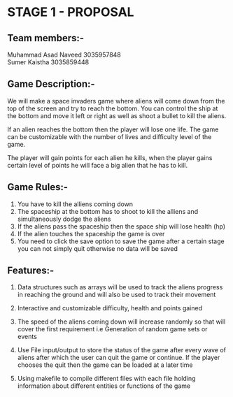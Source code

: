 # STAGE 1 - PROPOSAL

## Team members:-

Muhammad Asad Naveed 3035957848   
Sumer Kaistha 3035859448  

## Game Description:-

We will make a space invaders game where aliens will come down from the top of the screen and try to reach the bottom. You can control the ship at the bottom and move it left or right as well as shoot a bullet to kill the aliens.  

If an alien reaches the bottom then the player will lose one life. The game can be customizable with the number of lives and difficulty level of the game.

The player will gain points for each alien he kills, when the player gains certain level of points he will face a big alien that he has to kill.


## Game Rules:-

1. You have to kill the alliens coming down  
2. The spaceship at the bottom has to shoot to kill the alliens and simultaneously dodge the aliens  
3. If the aliens pass the spaceship then the space ship will lose health (hp)  
4. If the alien touches the spaceship the game is over  
5. You need to click the save option to save the game after a certain stage you can not simply quit otherwise no data will be saved  

## Features:-

1. Data structures such as arrays will be used to track the aliens progress in reaching the ground and will also be used to track        their movement 

2. Interactive and customizable difficulty, health and points gained  

3. The speed of the aliens coming down will increase randomly so that will cover the first requirement i.e Generation of random game    sets or events  

4. Use File input/output to store the status of the game after every wave of aliens after which the user can quit the game or            continue. If the player chooses the quit then the game can be loaded at a later time  

5. Using makefile to compile different files with each file holding information about different entities or functions of the game  


